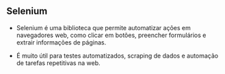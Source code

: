 ## Selenium
- Selenium é uma biblioteca que permite automatizar ações em navegadores web, como clicar em botões, preencher formulários e extrair informações de páginas.

- É muito útil para testes automatizados, scraping de dados e automação de tarefas repetitivas na web.